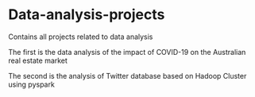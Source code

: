 # Data-analysis-projects
Contains all projects related to data analysis

The first is the data analysis of the impact of COVID-19 on the Australian real estate market

The second is the analysis of Twitter database based on Hadoop Cluster using pyspark
